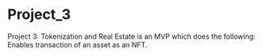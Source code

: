 # Project_3
Project 3: Tokenization and Real Estate is an MVP which does the following: Enables transaction of an asset as an NFT. 
